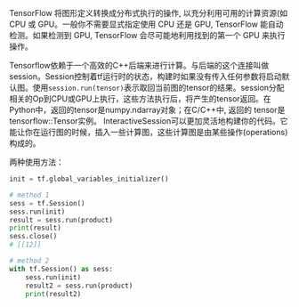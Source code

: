TensorFlow 将图形定义转换成分布式执行的操作, 以充分利用可用的计算资源(如 CPU 或 GPU。一般你不需要显式指定使用 CPU 还是 GPU, TensorFlow 能自动检测。如果检测到 GPU, TensorFlow 会尽可能地利用找到的第一个 GPU 来执行操作。

Tensorflow依赖于一个高效的C++后端来进行计算。与后端的这个连接叫做session。Session控制着tf运行时的状态，构建时如果没有传入任何参数将启动默认图。使用`session.run(tensor)`表示取回当前图的tensor的结果。session分配相关的Op到CPU或GPU上执行，这些方法执行后，将产生的tensor返回。在Python中，返回的tensor是numpy.ndarray对象；在C/C++中, 返回的 tensor是tensorflow::Tensor实例。
  InteractiveSession可以更加灵活地构建你的代码。它能让你在运行图的时候，插入一些计算图，这些计算图是由某些操作(operations)构成的。
  
两种使用方法：
```python
init = tf.global_variables_initializer()

# method 1
sess = tf.Session()
sess.run(init) 
result = sess.run(product)
print(result)
sess.close()
# [[12]]

# method 2
with tf.Session() as sess:
    sess.run(init) 
    result2 = sess.run(product)
    print(result2)
```

